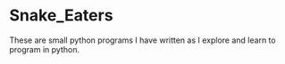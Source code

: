 # Snake_Eaters
These are small python programs I have written as I explore and learn to program in python.
